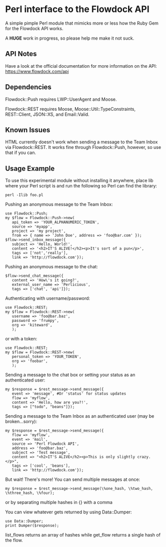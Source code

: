 Perl interface to the Flowdock API
==================================

A simple pimple Perl module that mimicks more or less how the Ruby Gem for the Flowdock API works.

A **HUGE** work in progress, so please help me make it not suck.

API Notes
---------
Have a look at the official documentation for more information on the API:
https://www.flowdock.com/api

Dependencies
------------
Flowdock::Push requires LWP::UserAgent and Moose.

Flowdock::REST requires Moose, Moose::Util::TypeConstraints, REST::Client, JSON::XS, and Email::Valid.

Known Issues
------------
HTML currently doesn't work when sending a message to the Team Inbox via Flowdock::REST. It works fine through Flowdock::Push, however, so use that if you can.

Usage Example
----------------------

To use this experimental module without installing it anywhere, place lib where your Perl script is and run the following so Perl can find the library:

```
perl -Ilib foo.pl
```

Pushing an anonymous message to the Team Inbox:

```
use Flowdock::Push;
my $flow = Flowdock::Push->new(
   api_token => 'YOUR_ALPHANUMERIC_TOKEN',
   source => 'myapp',
   project => 'my project',
   from => { name => 'John Doe', address => 'foo@bar.com' });
$flow->send_inbox_message({
   subject => 'Hello, World!',
   content => '<h2>IT'S ALIVE!</h2><p>It's sort of a pun</p>',
   tags => ['not','really'],
   link => 'http://flowdock.com'});
```

Pushing an anonymous message to the chat:

```
$flow->send_chat_message({
   content => 'How\'s it going?',
   external_user_name => 'Perlicious',
   tags => ['chat', 'api']});
```

Authenticating with username/password:

```
use Flowdock::REST;
my $flow = Flowdock::REST->new(
   username => 'foo@bar.baz',
   password => 'frumpy',
   org => 'kiteward',
   );
```

or with a token:

```
use Flowdock::REST;
my $flow = Flowdock::REST->new(
   personal_token => 'YOUR_TOKEN',
   org => 'foobar',
   );
```

Sending a message to the chat box or setting your status as an authenticated user:

```
my $response = $rest_message->send_message({
   event => 'message', #Or 'status' for status updates
   flow => 'myflow',
   content => 'Hello, how are you?!',
   tags => ["todo", "beans"]});
```

Sending a message to the Team Inbox as an authenticated user (may be broken...sorry):

```
my $response = $rest_message->send_message({
   flow => 'myflow',
   event => 'mail',
   source => 'Perl Flowdock API',
   address => 'foo@bar.baz',
   subject => 'Test message',
   content => "<h2>IT'S ALIVE</h2><p>This is only slightly crazy.</p>",
   tags => ['cool', 'beans'],
   link => 'http://flowdock.com'});
```

But wait! There's more! You can send multiple messages at once:

```
my $response = $rest_message->send_message(\%one_hash, \%two_hash, \%three_hash, \%four);
```

or by separating multiple hashes in {} with a comma

You can view whatever gets returned by using Data::Dumper:

```
use Data::Dumper;
print Dumper($response);
```
list_flows returns an array of hashes while get_flow returns a single hash of the flow.